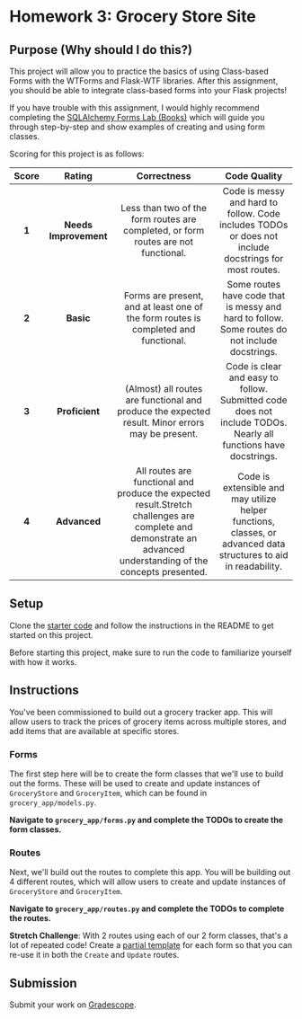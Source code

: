 # Homework 3: Grocery Store Site

## Purpose (Why should I do this?)

This project will allow you to practice the basics of using Class-based Forms with the WTForms and Flask-WTF libraries. After this assignment, you should be able to integrate class-based forms into your Flask projects!

If you have trouble with this assignment, I would highly recommend completing the [SQLAlchemy Forms Lab (Books)](https://github.com/Make-School-Labs/BEW-1.2-Forms-Lab) which will guide you through step-by-step and show examples of creating and using form classes.

Scoring for this project is as follows:

| Score | Rating | Correctness | Code Quality |
| :---: | :----: | :---------: | :----------: |
| **1** | **Needs Improvement** | Less than two of the form routes are completed, or form routes are not functional. | Code is messy and hard to follow. Code includes TODOs or does not include docstrings for most routes. |
| **2** | **Basic** | Forms are present, and at least one of the form routes is completed and functional. | Some routes have code that is messy and hard to follow. Some routes do not include docstrings. |
| **3** | **Proficient** | (Almost) all routes are functional and produce the expected result. Minor errors may be present. | Code is clear and easy to follow. Submitted code does not include TODOs. Nearly all functions have docstrings. |
| **4** | **Advanced** | All routes are functional and produce the expected result.Stretch challenges are complete and demonstrate an advanced understanding of the concepts presented. | Code is extensible and may utilize helper functions, classes, or advanced data structures to aid in readability. |

## Setup

Clone the [starter code](https://github.com/Make-School-Labs/BEW-1.2-Forms-Homework) and follow the instructions in the README to get started on this project.

Before starting this project, make sure to run the code to familiarize yourself with how it works.

## Instructions

You've been commissioned to build out a grocery tracker app. This will allow users to track the prices of grocery items across multiple stores, and add items that are available at specific stores.

### Forms

The first step here will be to create the form classes that we'll use to build out the forms. These will be used to create and update instances of `GroceryStore` and `GroceryItem`, which can be found in `grocery_app/models.py`.

**Navigate to `grocery_app/forms.py` and complete the TODOs to create the form classes.**

### Routes

Next, we'll build out the routes to complete this app. You will be building out 4 different routes, which will allow users to create and update instances of `GroceryStore` and `GroceryItem`.

**Navigate to `grocery_app/routes.py` and complete the TODOs to complete the routes.**

**Stretch Challenge**: With 2 routes using each of our 2 form classes, that's a lot of repeated code! Create a [partial template](https://jinja.palletsprojects.com/en/2.11.x/templates/#include) for each form so that you can re-use it in both the `Create` and `Update` routes.

## Submission

Submit your work on [Gradescope](https://gradescope.com).

